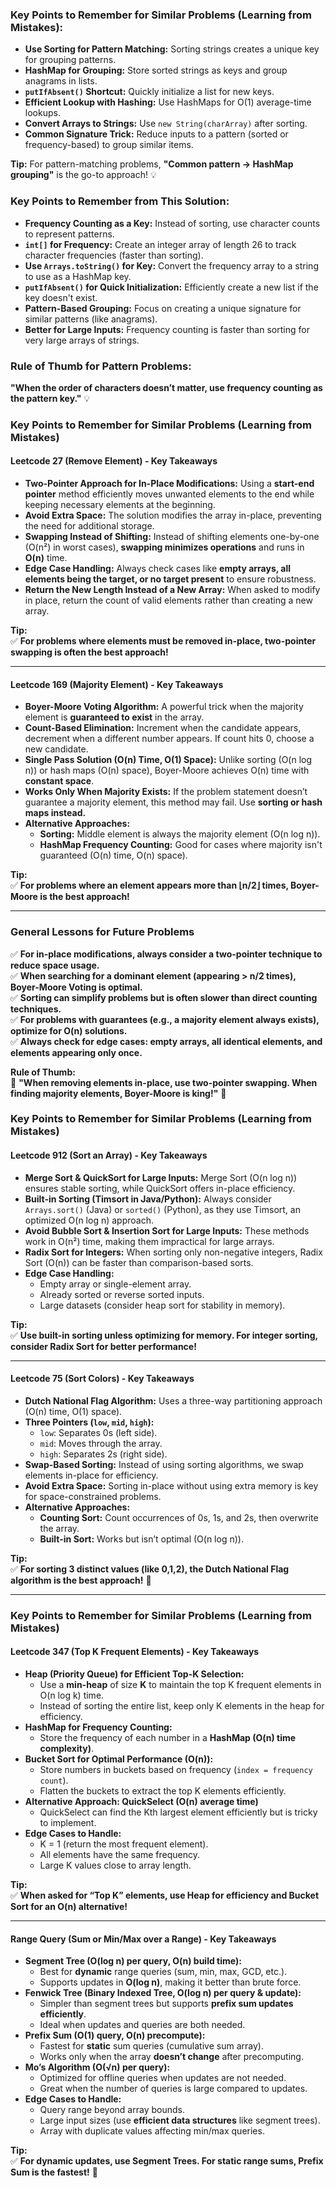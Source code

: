 ### Key Points to Remember for Similar Problems (Learning from Mistakes):  

- **Use Sorting for Pattern Matching:** Sorting strings creates a unique key for grouping patterns.  
- **HashMap for Grouping:** Store sorted strings as keys and group anagrams in lists.  
- **`putIfAbsent()` Shortcut:** Quickly initialize a list for new keys.  
- **Efficient Lookup with Hashing:** Use HashMaps for O(1) average-time lookups.  
- **Convert Arrays to Strings:** Use `new String(charArray)` after sorting.  
- **Common Signature Trick:** Reduce inputs to a pattern (sorted or frequency-based) to group similar items.  

**Tip:** For pattern-matching problems, **"Common pattern → HashMap grouping"** is the go-to approach! 💡


### Key Points to Remember from This Solution:  

- **Frequency Counting as a Key:** Instead of sorting, use character counts to represent patterns.  
- **`int[]` for Frequency:** Create an integer array of length 26 to track character frequencies (faster than sorting).  
- **Use `Arrays.toString()` for Key:** Convert the frequency array to a string to use as a HashMap key.  
- **`putIfAbsent()` for Quick Initialization:** Efficiently create a new list if the key doesn't exist.  
- **Pattern-Based Grouping:** Focus on creating a unique signature for similar patterns (like anagrams).  
- **Better for Large Inputs:** Frequency counting is faster than sorting for very large arrays of strings.  

### **Rule of Thumb for Pattern Problems:**  
**"When the order of characters doesn’t matter, use frequency counting as the pattern key."** 💡


### **Key Points to Remember for Similar Problems (Learning from Mistakes)**  

#### **Leetcode 27 (Remove Element) - Key Takeaways**  
- **Two-Pointer Approach for In-Place Modifications:** Using a **start-end pointer** method efficiently moves unwanted elements to the end while keeping necessary elements at the beginning.  
- **Avoid Extra Space:** The solution modifies the array in-place, preventing the need for additional storage.  
- **Swapping Instead of Shifting:** Instead of shifting elements one-by-one (O(n²) in worst cases), **swapping minimizes operations** and runs in **O(n)** time.  
- **Edge Case Handling:** Always check cases like **empty arrays, all elements being the target, or no target present** to ensure robustness.  
- **Return the New Length Instead of a New Array:** When asked to modify in place, return the count of valid elements rather than creating a new array.  

**Tip:**  
✅ **For problems where elements must be removed in-place, two-pointer swapping is often the best approach!**  

---

#### **Leetcode 169 (Majority Element) - Key Takeaways**  
- **Boyer-Moore Voting Algorithm:** A powerful trick when the majority element is **guaranteed to exist** in the array.  
- **Count-Based Elimination:** Increment when the candidate appears, decrement when a different number appears. If count hits 0, choose a new candidate.  
- **Single Pass Solution (O(n) Time, O(1) Space):** Unlike sorting (O(n log n)) or hash maps (O(n) space), Boyer-Moore achieves O(n) time with **constant space**.  
- **Works Only When Majority Exists:** If the problem statement doesn’t guarantee a majority element, this method may fail. Use **sorting or hash maps instead.**  
- **Alternative Approaches:**  
  - **Sorting:** Middle element is always the majority element (O(n log n)).  
  - **HashMap Frequency Counting:** Good for cases where majority isn't guaranteed (O(n) time, O(n) space).  

**Tip:**  
✅ **For problems where an element appears more than ⌊n/2⌋ times, Boyer-Moore is the best approach!**  

---

### **General Lessons for Future Problems**  
✅ **For in-place modifications, always consider a two-pointer technique to reduce space usage.**  
✅ **When searching for a dominant element (appearing > n/2 times), Boyer-Moore Voting is optimal.**  
✅ **Sorting can simplify problems but is often slower than direct counting techniques.**  
✅ **For problems with guarantees (e.g., a majority element always exists), optimize for O(n) solutions.**  
✅ **Always check for edge cases: empty arrays, all identical elements, and elements appearing only once.**  

**Rule of Thumb:**  
📌 **"When removing elements in-place, use two-pointer swapping. When finding majority elements, Boyer-Moore is king!"** 🚀

### **Key Points to Remember for Similar Problems (Learning from Mistakes)**  

#### **Leetcode 912 (Sort an Array) - Key Takeaways**  
- **Merge Sort & QuickSort for Large Inputs:** Merge Sort (O(n log n)) ensures stable sorting, while QuickSort offers in-place efficiency.  
- **Built-in Sorting (Timsort in Java/Python):** Always consider `Arrays.sort()` (Java) or `sorted()` (Python), as they use Timsort, an optimized O(n log n) approach.  
- **Avoid Bubble Sort & Insertion Sort for Large Inputs:** These methods work in O(n²) time, making them impractical for large arrays.  
- **Radix Sort for Integers:** When sorting only non-negative integers, Radix Sort (O(n)) can be faster than comparison-based sorts.  
- **Edge Case Handling:**  
  - Empty array or single-element array.  
  - Already sorted or reverse sorted inputs.  
  - Large datasets (consider heap sort for stability in memory).  

**Tip:**  
✅ **Use built-in sorting unless optimizing for memory. For integer sorting, consider Radix Sort for better performance!**  

---

#### **Leetcode 75 (Sort Colors) - Key Takeaways**  
- **Dutch National Flag Algorithm:** Uses a three-way partitioning approach (O(n) time, O(1) space).  
- **Three Pointers (`low`, `mid`, `high`):**  
  - `low`: Separates 0s (left side).  
  - `mid`: Moves through the array.  
  - `high`: Separates 2s (right side).  
- **Swap-Based Sorting:** Instead of using sorting algorithms, we swap elements in-place for efficiency.  
- **Avoid Extra Space:** Sorting in-place without using extra memory is key for space-constrained problems.  
- **Alternative Approaches:**  
  - **Counting Sort:** Count occurrences of 0s, 1s, and 2s, then overwrite the array.  
  - **Built-in Sort:** Works but isn’t optimal (O(n log n)).  

**Tip:**  
✅ **For sorting 3 distinct values (like 0,1,2), the Dutch National Flag algorithm is the best approach!** 🚀

---

### **Key Points to Remember for Similar Problems (Learning from Mistakes)**  

#### **Leetcode 347 (Top K Frequent Elements) - Key Takeaways**  
- **Heap (Priority Queue) for Efficient Top-K Selection:**  
  - Use a **min-heap** of size **K** to maintain the top K frequent elements in O(n log k) time.  
  - Instead of sorting the entire list, keep only K elements in the heap for efficiency.  
- **HashMap for Frequency Counting:**  
  - Store the frequency of each number in a **HashMap (O(n) time complexity)**.  
- **Bucket Sort for Optimal Performance (O(n)):**  
  - Store numbers in buckets based on frequency (`index = frequency count`).  
  - Flatten the buckets to extract the top K elements efficiently.  
- **Alternative Approach: QuickSelect (O(n) average time)**  
  - QuickSelect can find the Kth largest element efficiently but is tricky to implement.  
- **Edge Cases to Handle:**  
  - K = 1 (return the most frequent element).  
  - All elements have the same frequency.  
  - Large K values close to array length.  

**Tip:**  
✅ **When asked for “Top K” elements, use Heap for efficiency and Bucket Sort for an O(n) alternative!**  

---

#### **Range Query (Sum or Min/Max over a Range) - Key Takeaways**  
- **Segment Tree (O(log n) per query, O(n) build time):**  
  - Best for **dynamic** range queries (sum, min, max, GCD, etc.).  
  - Supports updates in **O(log n)**, making it better than brute force.  
- **Fenwick Tree (Binary Indexed Tree, O(log n) per query & update):**  
  - Simpler than segment trees but supports **prefix sum updates efficiently**.  
  - Ideal when updates and queries are both needed.  
- **Prefix Sum (O(1) query, O(n) precompute):**  
  - Fastest for **static** sum queries (cumulative sum array).  
  - Works only when the array **doesn’t change** after precomputing.  
- **Mo’s Algorithm (O(√n) per query):**  
  - Optimized for offline queries when updates are not needed.  
  - Great when the number of queries is large compared to updates.  
- **Edge Cases to Handle:**  
  - Query range beyond array bounds.  
  - Large input sizes (use **efficient data structures** like segment trees).  
  - Array with duplicate values affecting min/max queries.  

**Tip:**  
✅ **For dynamic updates, use Segment Trees. For static range sums, Prefix Sum is the fastest!** 🚀  


